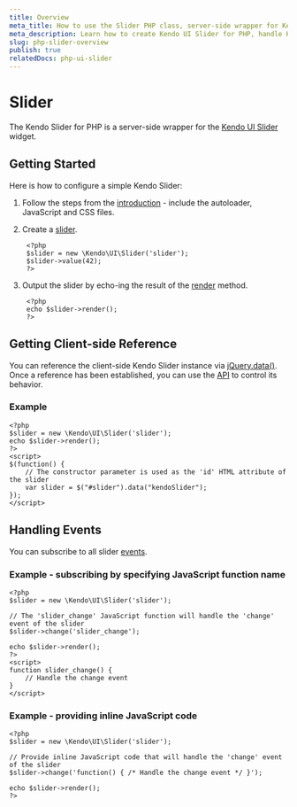 ```yaml
---
title: Overview
meta_title: How to use the Slider PHP class, server-side wrapper for Kendo UI Slider widget
meta_description: Learn how to create Kendo UI Slider for PHP, handle Kendo UI Slider Events, access an existing Slider.
slug: php-slider-overview
publish: true
relatedDocs: php-ui-slider
---
```


# Slider

The Kendo Slider for PHP is a server-side wrapper for the [Kendo UI Slider](/api/web/slider) widget.

## Getting Started

Here is how to configure a simple Kendo Slider:

1. Follow the steps from the [introduction](/getting-started/using-kendo-with/php/introduction) - include the autoloader, JavaScript and CSS files.
1. Create a [slider](/api/wrappers/php/Kendo/UI/Slider).

        <?php
        $slider = new \Kendo\UI\Slider('slider');
        $slider->value(42);
        ?>

1. Output the slider by echo-ing the result of the [render](/api/wrappers/php/Kendo/UI/Widget#render) method.

        <?php
        echo $slider->render();
        ?>

## Getting Client-side Reference

You can reference the client-side Kendo Slider instance via [jQuery.data()](http://api.jquery.com/jQuery.data/).
Once a reference has been established, you can use the [API](/api/web/slider#methods) to control its behavior.

### Example

    <?php
    $slider = new \Kendo\UI\Slider('slider');
    echo $slider->render();
    ?>
    <script>
    $(function() {
        // The constructor parameter is used as the 'id' HTML attribute of the slider
        var slider = $("#slider").data("kendoSlider");
    });
    </script>

## Handling Events

You can subscribe to all slider [events](/api/web/slider#events).

### Example - subscribing by specifying JavaScript function name

    <?php
    $slider = new \Kendo\UI\Slider('slider');

    // The 'slider_change' JavaScript function will handle the 'change' event of the slider
    $slider->change('slider_change');

    echo $slider->render();
    ?>
    <script>
    function slider_change() {
        // Handle the change event
    }
    </script>

### Example - providing inline JavaScript code

    <?php
    $slider = new \Kendo\UI\Slider('slider');

    // Provide inline JavaScript code that will handle the 'change' event of the slider
    $slider->change('function() { /* Handle the change event */ }');

    echo $slider->render();
    ?>
